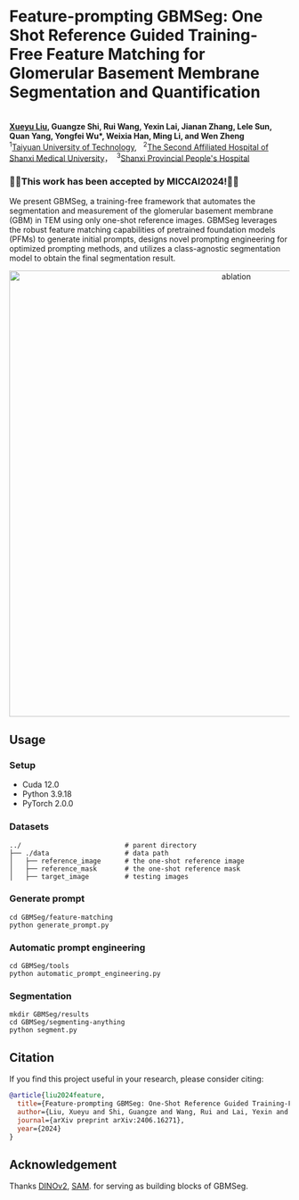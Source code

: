 # Feature-prompting GBMSeg: One Shot Reference Guided Training-Free Feature Matching for Glomerular Basement Membrane Segmentation and Quantification
<br>**[Xueyu Liu](https://scholar.google.com.hk/citations?user=jeatLqIAAAAJ&hl=zh-CN), Guangze Shi, Rui Wang, Yexin Lai, Jianan Zhang, Lele Sun, Quan Yang, Yongfei Wu*, Weixia Han, Ming Li, and Wen Zheng**<br>
<sup>1</sup>[Taiyuan University of Technology](https://www.tyut.edu.cn/), &nbsp;
<sup>2</sup>[The Second Affiliated Hospital of Shanxi Medical University](https://www.sydey.com/)，&nbsp;
<sup>3</sup>[Shanxi Provincial People's Hospital](https://www.sxsrmyy.com/)


### 🚀🚀This work has been accepted by MICCAI2024!🚀🚀


We present GBMSeg, a training-free framework that automates the segmentation and measurement of the glomerular basement membrane (GBM) in TEM using only one-shot reference images. GBMSeg leverages the robust feature matching capabilities of pretrained foundation models (PFMs) to generate initial prompts, designs novel prompting engineering for optimized prompting methods, and utilizes a class-agnostic segmentation model to obtain the final segmentation result. 

<p align="center">
<img width="800" alt="ablation" src="img/ablation.png">
</p>

## Usage 
### Setup 

- Cuda 12.0
- Python 3.9.18
- PyTorch 2.0.0


### Datasets
    ../                          # parent directory
    ├── ./data                   # data path
    │   ├── reference_image      # the one-shot reference image
    │   ├── reference_mask       # the one-shot reference mask
    │   ├── target_image         # testing images

### Generate prompt
```
cd GBMSeg/feature-matching
python generate_prompt.py
```

### Automatic prompt engineering
```
cd GBMSeg/tools
python automatic_prompt_engineering.py
```

### Segmentation 
```
mkdir GBMSeg/results
cd GBMSeg/segmenting-anything
python segment.py
```

##  Citation


If you find this project useful in your research, please consider citing:


```BibTeX
@article{liu2024feature,
  title={Feature-prompting GBMSeg: One-Shot Reference Guided Training-Free Prompt Engineering for Glomerular Basement Membrane Segmentation},
  author={Liu, Xueyu and Shi, Guangze and Wang, Rui and Lai, Yexin and Zhang, Jianan and Sun, Lele and Yang, Quan and Wu, Yongfei and Li, MIng and Han, Weixia and others},
  journal={arXiv preprint arXiv:2406.16271},
  year={2024}
}
```


## Acknowledgement
Thanks [DINOv2](https://github.com/facebookresearch/dinov2), [SAM](https://github.com/facebookresearch/segment-anything). for serving as building blocks of GBMSeg.
